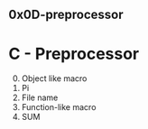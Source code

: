 ## 0x0D-preprocessor
# C - Preprocessor
0. Object like macro
1. Pi
2. File name
3. Function-like macro
4. SUM 
